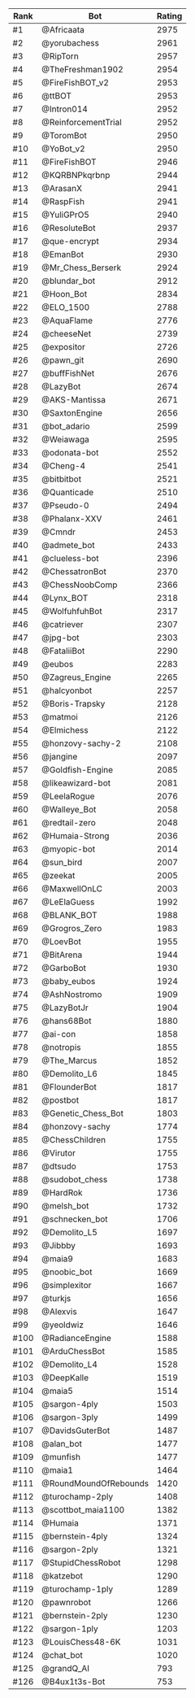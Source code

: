 Rank|Bot|Rating
---|---|---
#1|@Africaata|2975
#2|@yorubachess|2961
#3|@RipTorn|2957
#4|@TheFreshman1902|2954
#5|@FireFishBOT_v2|2953
#6|@ttBOT|2953
#7|@Intron014|2952
#8|@ReinforcementTrial|2952
#9|@ToromBot|2950
#10|@YoBot_v2|2950
#11|@FireFishBOT|2946
#12|@KQRBNPkqrbnp|2944
#13|@ArasanX|2941
#14|@RaspFish|2941
#15|@YuliGPrO5|2940
#16|@ResoluteBot|2937
#17|@que-encrypt|2934
#18|@EmanBot|2930
#19|@Mr_Chess_Berserk|2924
#20|@blundar_bot|2912
#21|@Hoon_Bot|2834
#22|@ELO_1500|2788
#23|@AquaFlame|2776
#24|@cheeseNet|2739
#25|@expositor|2726
#26|@pawn_git|2690
#27|@buffFishNet|2676
#28|@LazyBot|2674
#29|@AKS-Mantissa|2671
#30|@SaxtonEngine|2656
#31|@bot_adario|2599
#32|@Weiawaga|2595
#33|@odonata-bot|2552
#34|@Cheng-4|2541
#35|@bitbitbot|2521
#36|@Quanticade|2510
#37|@Pseudo-0|2494
#38|@Phalanx-XXV|2461
#39|@Cmndr|2453
#40|@admete_bot|2433
#41|@clueless-bot|2396
#42|@ChessatronBot|2370
#43|@ChessNoobComp|2366
#44|@Lynx_BOT|2318
#45|@WolfuhfuhBot|2317
#46|@catriever|2307
#47|@jpg-bot|2303
#48|@FataliiBot|2290
#49|@eubos|2283
#50|@Zagreus_Engine|2265
#51|@halcyonbot|2257
#52|@Boris-Trapsky|2128
#53|@matmoi|2126
#54|@Elmichess|2122
#55|@honzovy-sachy-2|2108
#56|@jangine|2097
#57|@Goldfish-Engine|2085
#58|@likeawizard-bot|2081
#59|@LeelaRogue|2076
#60|@Walleye_Bot|2058
#61|@redtail-zero|2048
#62|@Humaia-Strong|2036
#63|@myopic-bot|2014
#64|@sun_bird|2007
#65|@zeekat|2005
#66|@MaxwellOnLC|2003
#67|@LeElaGuess|1992
#68|@BLANK_BOT|1988
#69|@Grogros_Zero|1983
#70|@LoevBot|1955
#71|@BitArena|1944
#72|@GarboBot|1930
#73|@baby_eubos|1924
#74|@AshNostromo|1909
#75|@LazyBotJr|1904
#76|@hans68Bot|1880
#77|@ai-con|1858
#78|@notropis|1855
#79|@The_Marcus|1852
#80|@Demolito_L6|1845
#81|@FlounderBot|1817
#82|@postbot|1817
#83|@Genetic_Chess_Bot|1803
#84|@honzovy-sachy|1774
#85|@ChessChildren|1755
#86|@Virutor|1755
#87|@dtsudo|1753
#88|@sudobot_chess|1738
#89|@HardRok|1736
#90|@melsh_bot|1732
#91|@schnecken_bot|1706
#92|@Demolito_L5|1697
#93|@Jibbby|1693
#94|@maia9|1683
#95|@noobic_bot|1669
#96|@simplexitor|1667
#97|@turkjs|1656
#98|@Alexvis|1647
#99|@yeoldwiz|1646
#100|@RadianceEngine|1588
#101|@ArduChessBot|1585
#102|@Demolito_L4|1528
#103|@DeepKalle|1519
#104|@maia5|1514
#105|@sargon-4ply|1503
#106|@sargon-3ply|1499
#107|@DavidsGuterBot|1487
#108|@alan_bot|1477
#109|@munfish|1477
#110|@maia1|1464
#111|@RoundMoundOfRebounds|1420
#112|@turochamp-2ply|1408
#113|@scottbot_maia1100|1382
#114|@Humaia|1371
#115|@bernstein-4ply|1324
#116|@sargon-2ply|1321
#117|@StupidChessRobot|1298
#118|@katzebot|1290
#119|@turochamp-1ply|1289
#120|@pawnrobot|1266
#121|@bernstein-2ply|1230
#122|@sargon-1ply|1203
#123|@LouisChess48-6K|1031
#124|@chat_bot|1020
#125|@grandQ_AI|793
#126|@B4ux1t3s-Bot|753
